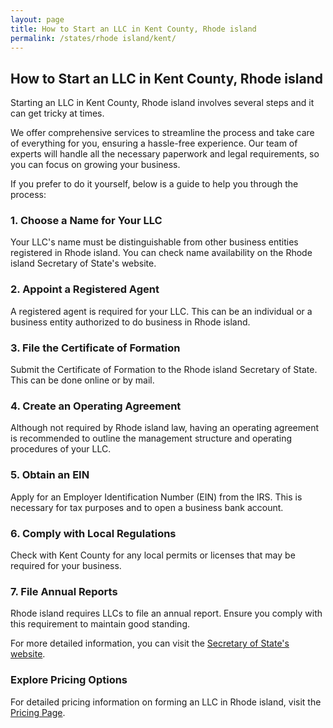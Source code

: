 ```yaml
---
layout: page
title: How to Start an LLC in Kent County, Rhode island
permalink: /states/rhode island/kent/
---
```


<h2>How to Start an LLC in Kent County, Rhode island</h2>

<p>Starting an LLC in Kent County, Rhode island involves several steps and it can get tricky at times.</p>

<p>We offer comprehensive services to streamline the process and take care of everything for you, ensuring a hassle-free experience. Our team of experts will handle all the necessary paperwork and legal requirements, so you can focus on growing your business.</p>

<p>If you prefer to do it yourself, below is a guide to help you through the process:</p>

<h3>1. Choose a Name for Your LLC</h3>
<p>Your LLC's name must be distinguishable from other business entities registered in Rhode island. You can check name availability on the Rhode island Secretary of State's website.</p>

<h3>2. Appoint a Registered Agent</h3>
<p>A registered agent is required for your LLC. This can be an individual or a business entity authorized to do business in Rhode island.</p>

<h3>3. File the Certificate of Formation</h3>
<p>Submit the Certificate of Formation to the Rhode island Secretary of State. This can be done online or by mail.</p>

<h3>4. Create an Operating Agreement</h3>
<p>Although not required by Rhode island law, having an operating agreement is recommended to outline the management structure and operating procedures of your LLC.</p>

<h3>5. Obtain an EIN</h3>
<p>Apply for an Employer Identification Number (EIN) from the IRS. This is necessary for tax purposes and to open a business bank account.</p>

<h3>6. Comply with Local Regulations</h3>
<p>Check with Kent County for any local permits or licenses that may be required for your business.</p>

<h3>7. File Annual Reports</h3>
<p>Rhode island requires LLCs to file an annual report. Ensure you comply with this requirement to maintain good standing.</p>

<p>For more detailed information, you can visit the <a href="https://www.sos.rhode island.gov/">Secretary of State's website</a>.</p>

<h3>Explore Pricing Options</h3>
<p>For detailed pricing information on forming an LLC in Rhode island, visit the <a href="{ '/new-pricing/' | relative_url }">Pricing Page</a>.</p>
